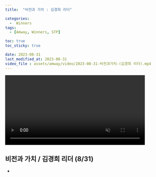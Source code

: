 ```yaml
---
title:  "비전과 가치 : 김경희 리더" 

categories:
  -  Winners
tags:
  - [Amway, Winners, STP]

toc: true
toc_sticky: true

date: 2023-08-31
last_modified_at: 2023-08-31
video_file : assets/amway/video/2023-08-31-비전과가치-(김경희 리더).mp4
---
```



<video width="90%" muted autoplay controls>
    <source src="{{ page.video_file | relative_url }}" type="video/mp4">
</video>



## 비전과 가치 / 김경희 리더 (8/31)

+ 